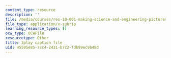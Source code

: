 ```yaml
---
content_type: resource
description: ''
file: /media/courses/res-10-001-making-science-and-engineering-pictures-a-practical-guide-to-presenting-your-work-spring-2016/45595e857cc42431b7c2fdb99ec9b48d_gZ9DWdzGNqQ.srt
file_type: application/x-subrip
learning_resource_types: []
ocw_type: OCWFile
resourcetype: Other
title: 3play caption file
uid: 45595e85-7cc4-2431-b7c2-fdb99ec9b48d
---
```

